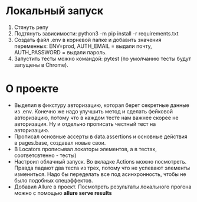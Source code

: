 # Локальный запуск
1. Стянуть репу
2. Подтянуть зависимости: python3 -m pip install -r requirements.txt
3. Создать файл .env в корневой папке и добавить значения переменных: ENV=prod, AUTH_EMAIL = выдали почту, AUTH_PASSWORD = выдали пароль.
4. Запустить тесты можно командой: pytest (по умолчанию тесты будут запущены в Chrome). 

# О проекте
* Выделил в фикстуру авторизацию, которая берет секретные данные из .env. Конечно же надо улучшить метод и сделать фейковой авторизацию, потому что в каждом тесте нам важнее скорее не авторизация. Ну и отдельно прописать честный тест на авторизацию.
* Прописал основные ассерты в data.assertions и основные действия в pages.base, создавал новые свои.
* В Locators прописывал локаторы элементов, а в тестах, соответсвтенно - тесты)
* Настроил облачный запуск. Во вкладке Actions можно посмотреть. Правда падают два теста из трех, потому что не успевают элементы измениться. Надо бы переделать все под асинхронность, чтобы не было подобных спецэффектов.
* Добавил Allure в проект. Посмотреть результаты локального прогона можно с помощью **allure serve results**
